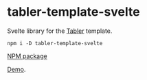 # tabler-template-svelte

Svelte library for the [Tabler](https://github.com/tabler/tabler) template.

```
npm i -D tabler-template-svelte
```

[NPM package](https://www.npmjs.com/package/tabler-template-svelte)

[Demo](http://magnum.9-dev.com/tabler).
